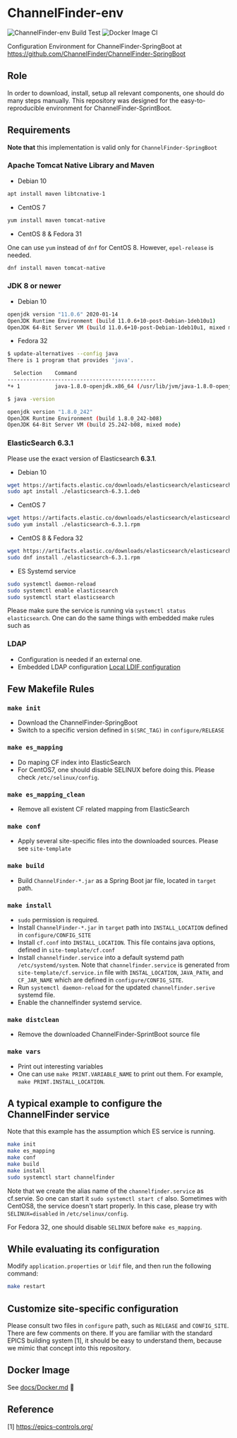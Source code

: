 # ChannelFinder-env

![ChannelFinder-env Build Test](https://github.com/ChannelFinder/ChannelFinder-env/workflows/ChannelFinder-env%20Build%20Test/badge.svg)
![Docker Image CI](https://github.com/ChannelFinder/ChannelFinder-env/workflows/Docker%20Image%20CI/badge.svg)

Configuration Environment for ChannelFinder-SpringBoot at <https://github.com/ChannelFinder/ChannelFinder-SpringBoot>

## Role

In order to download, install, setup all relevant components, one should do many steps manually. This repository was designed for the easy-to-reproducible environment for ChannelFinder-SprintBoot.

## Requirements

**Note that** this implementation is valid only for `ChannelFinder-SpringBoot`

### Apache Tomcat Native Library and Maven

* Debian 10

```bash
apt install maven libtcnative-1
```

* CentOS 7

```bash
yum install maven tomcat-native 
```

* CentOS 8 \& Fedora 31

One can use `yum` instead of `dnf` for CentOS 8. However, `epel-release` is needed. 

```bash
dnf install maven tomcat-native 
```

### JDK 8 or newer

* Debian 10

```bash
openjdk version "11.0.6" 2020-01-14
OpenJDK Runtime Environment (build 11.0.6+10-post-Debian-1deb10u1)
OpenJDK 64-Bit Server VM (build 11.0.6+10-post-Debian-1deb10u1, mixed mode, sharing)
```

* Fedora 32

```bash
$ update-alternatives --config java
There is 1 program that provides 'java'.

  Selection    Command
-----------------------------------------------
*+ 1           java-1.8.0-openjdk.x86_64 (/usr/lib/jvm/java-1.8.0-openjdk-1.8.0.242.b08-1.fc32.x86_64/jre/bin/java)

$ java -version

openjdk version "1.8.0_242"
OpenJDK Runtime Environment (build 1.8.0_242-b08)
OpenJDK 64-Bit Server VM (build 25.242-b08, mixed mode)
```

### ElasticSearch 6.3.1

Please use the exact version of Elasticsearch **6.3.1**.

* Debian 10

```bash
wget https://artifacts.elastic.co/downloads/elasticsearch/elasticsearch-6.3.1.deb
sudo apt install ./elasticsearch-6.3.1.deb
```

* CentOS 7

```bash
wget https://artifacts.elastic.co/downloads/elasticsearch/elasticsearch-6.3.1.rpm
sudo yum install ./elasticsearch-6.3.1.rpm
```

* CentOS 8 & Fedora 32

```bash
wget https://artifacts.elastic.co/downloads/elasticsearch/elasticsearch-6.3.1.rpm
sudo dnf install ./elasticsearch-6.3.1.rpm
```

* ES Systemd service

```bash
sudo systemctl daemon-reload
sudo systemctl enable elasticsearch
sudo systemctl start elasticsearch
```

Please make sure the service is running via `systemctl status elasticsearch`. One can do the same things with embedded make rules such as

###  LDAP 

* Configuration is needed if an external one.
* Embedded LDAP configuration [Local LDIF configuration](site-template/LDIF_CONFIG.md)

## Few Makefile Rules

### `make init`

* Download the ChannelFinder-SpringBoot
* Switch to a specific version defined in `$(SRC_TAG)` in `configure/RELEASE`

### `make es_mapping`

* Do maping CF index into ElasticSearch
* For CentOS7, one should disable SELINUX before doing this. Please check `/etc/selinux/config`.

### `make es_mapping_clean`

* Remove all existent CF related mapping from ElasticSearch

### `make conf`

* Apply several site-specific files into the downloaded sources. Please see `site-template`

### `make build`

* Build `ChannelFinder-*.jar` as a Spring Boot jar file, located in `target` path.

### `make install`

* `sudo` permission is required.
* Install `ChannelFinder-*.jar` in `target` path into `INSTALL_LOCATION` defined in `configure/CONFIG_SITE`
* Install `cf.conf` into `INSTALL_LOCATION`. This file contains java options, defined in `site-template/cf.conf`
* Install `channelfinder.service` into a default systemd path `/etc/systemd/system`. Note that `channelfinder.service` is generated from `site-template/cf.service.in` file with `INSTAL_LOCATION`, `JAVA_PATH`, and `CF_JAR_NAME` which are defined in `configure/CONFIG_SITE`.
* Run `systemctl daemon-reload` for the updated `channelfinder.serive` systemd file.
* Enable the channelfinder systemd service.

### `make distclean`

* Remove the downloaded ChannelFinder-SprintBoot source file

### `make vars`

* Print out interesting variables
* One can use `make PRINT.VARIABLE_NAME` to print out them. For example,  `make PRINT.INSTALL_LOCATION`.

## A typical example to configure the ChannelFinder service

Note that this example has the assumption which ES service is running.

```bash
make init
make es_mapping
make conf
make build
make install
sudo systemctl start channelfinder
```

Note that we create the alias name of the `channelfinder.service` as cf.servie. So one can start it `sudo systemctl start cf` also. Sometimes with CentOS8, the service doesn't start properly. In this case, please try with `SELINUX=disabled` in `/etc/selinux/config`.

For Fedora 32, one should disable `SELINUX` before `make es_mapping`.

## While evaluating its configuration

Modify `application.properties` or `ldif` file, and then run the following command:

```bash
make restart
```

## Customize site-specific configuration

Please consult two files in `configure` path, such as `RELEASE` and `CONFIG_SITE`. There are few comments on there. If you are familiar with the standard EPICS building system [1], it should be easy to understand them, because we mimic that concept into this repository.

## Docker Image

See [docs/Docker.md](docs/Docker.md) :whale:

## Reference

[1] <https://epics-controls.org/>
